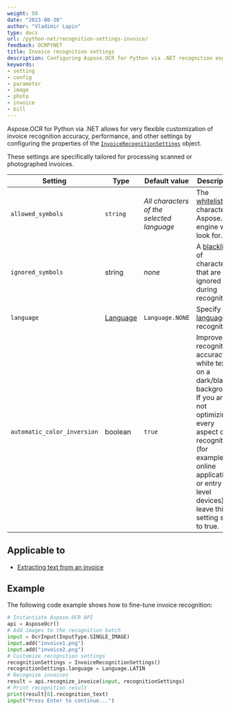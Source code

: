 ```yaml
---
weight: 50
date: "2023-08-30"
author: "Vladimir Lapin"
type: docs
url: /python-net/recognition-settings-invoice/
feedback: OCRPYNET
title: Invoice recognition settings
description: Configuring Aspose.OCR for Python via .NET recognition engine for extracting text from invoice images.
keywords:
- setting
- config
- parameter
- image
- photo
- invoice
- bill
---
```


Aspose.OCR for Python via .NET allows for very flexible customization of invoice recognition accuracy, performance, and other settings by configuring the properties of the [`InvoiceRecognitionSettings`](https://reference.aspose.com/ocr/python-net/aspose.ocr/invoicerecognitionsettings/) object.

These settings are specifically tailored for processing scanned or photographed invoices.

Setting | Type | Default value | Description
------- | ---- | ------------- | -----------
`allowed_symbols` | `string` | _All characters of the selected language_ | The [whitelist](/ocr/python-net/characters-whitelist/) of characters Aspose.OCR engine will look for.
`ignored_symbols` | string | _none_ | A [blacklist](/ocr/python-net/characters-blacklist/) of characters that are ignored during recognition.
`language` | [Language](https://reference.aspose.com/ocr/python-net/aspose.ocr/language/) | `Language.NONE` | Specify a [language](/ocr/python-net/languages/) for recognition.
`automatic_color_inversion` | boolean | `true` | Improve recognition accuracy of white text on a dark/black background. If you are not optimizing every aspect of recognition (for example, for online applications or entry-level devices), leave this setting set to true.

## Applicable to

- [Extracting text from an invoice](/ocr/python-net/recognition/invoice/)

## Example

The following code example shows how to fine-tune invoice recognition:

```python
# Instantiate Aspose.OCR API
api = AsposeOcr()
# Add images to the recognition batch
input = OcrInput(InputType.SINGLE_IMAGE)
input.add("invoice1.png")
input.add("invoice2.png")
# Customize recognition settings
recognitionSettings = InvoiceRecognitionSettings()
recognitionSettings.language = Language.LATIN
# Recognize invoices
result = api.recognize_invoice(input, recognitionSettings)
# Print recognition result
print(result[0].recognition_text)
input("Press Enter to continue...")
```
